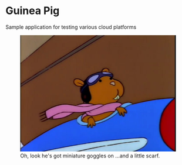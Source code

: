 # Guinea Pig

Sample application for testing various cloud platforms

<figure>
  <img src="./guinea-pig.jpg" alt="Technically it's a hamster sitting in a little airplane. From The Simpsons episode 'Duffless'">
  <figcaption>Oh, look he's got miniature goggles on ...and a little scarf.</figcaption>
</figure>
